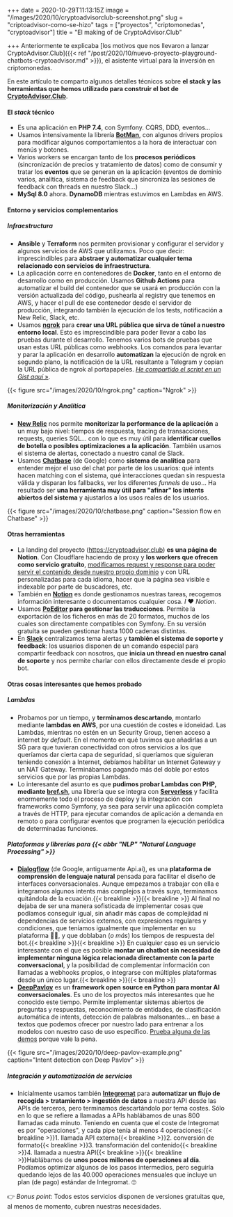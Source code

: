 +++
date = 2020-10-29T11:13:15Z
image = "/images/2020/10/cryptoadvisorclub-screenshot.png"
slug = "criptoadvisor-como-se-hizo"
tags = ["proyectos", "criptomonedas", "cryptoadvisor"]
title = "El making of de CryptoAdvisor.Club"

+++
Anteriormente te explicaba [los motivos que nos llevaron a lanzar CryptoAdvisor.Club]({{< ref "/post/2020/10/nuevo-proyecto-playground-chatbots-cryptoadvisor.md" >}}), el asistente virtual para la inversión en criptomonedas. 

En este artículo te comparto algunos detalles técnicos sobre **el stack y las herramientas que hemos utilizado para construir el bot de [CryptoAdvisor.Club](https://cryptoadvisor.club/es)**.

#### El _stack_ técnico

- Es una aplicación en **PHP 7.4**, con Symfony. CQRS, DDD, eventos...
- Usamos intensivamente la librería **[BotMan](https://botman.io/)**, con algunos drivers propios para modificar algunos comportamientos a la hora de interactuar con menús y botones.
- Varios workers se encargan tanto de los **procesos periódicos** (sincronización de precios y tratamiento de datos) como de consumir y tratar los **eventos** que se generan en la aplicación (eventos de dominio varios, analítica, sistema de feedback que sincroniza las sesiones de feedback con threads en nuestro Slack...)
- **MySql 8.0** ahora. **DynamoDB** mientras estuvimos en Lambdas en AWS.

#### Entorno y servicios complementarios

##### Infraestructura
- **Ansible** y **Terraform** nos permiten provisionar y configurar el servidor y algunos servicios de AWS que utilizamos. Poco que decir: imprescindibles para **abstraer y automatizar cualquier tema relacionado con servicios de infraestructura**.
- La aplicación corre en contenedores de **Docker**, tanto en el entorno de desarrollo como en producción. Usamos **Github Actions** para automatizar el build del contenedor que se usará en producción con la versión actualizada del código, pushearla al registry que tenemos en AWS, y hacer el pull de ese contenedor desde el servidor de producción, integrando también la ejecución de los tests, notificación a New Relic, Slack, etc.
- Usamos [**ngrok**](https://ngrok.com/) para **crear una URL pública que sirva de túnel a nuestro entorno local**. Esto es imprescindible para poder llevar a cabo las pruebas durante el desarrollo. Tenemos varios bots de pruebas que usan estas URL públicas como webhooks. Los comandos para levantar y parar la aplicación en desarrollo **automatizan** la ejecución de ngrok en segundo plano, la notificación de la URL resultante a Telegram y copian la URL pública de ngrok al portapapeles. [_He compartido el script en un Gist aquí_ »](https://gist.github.com/obokaman-com/07e66dcfcbcbe09bce50c970fabac079).

{{< figure src="/images/2020/10/ngrok.png" caption="Ngrok" >}}

##### Monitorización y Analítica
- [**New Relic**](https://newrelic.com/) nos permite **monitorizar la performance de la aplicación** a un muy bajo nivel: tiempos de respuesta, tracing de transacciones, requests, queries SQL... con lo que es muy útil para **identificar cuellos de botella o posibles optimizaciones a la aplicación**. También usamos el sistema de alertas, conectado a nuestro canal de Slack.
- Usamos [**Chatbase**](https://chatbase.com/products/virtual-agent-analytics/) (de Google) como **sistema de analítica** para entender mejor el uso del chat por parte de los usuarios: qué intents hacen matching con el sistema, qué interacciones quedan sin respuesta válida y disparan los fallbacks, ver los diferentes _funnels_ de uso... Ha resultado ser **una herramienta muy útil para "afinar" los intents abiertos del sistema** y ajustarlos a los usos reales de los usuarios. 

{{< figure src="/images/2020/10/chatbase.png" caption="Session flow en Chatbase" >}}

#### Otras herramientas 

- La landing del proyecto (https://cryptoadvisor.club) **es una página de Notion**. Con Cloudflare haciendo de proxy y **los workers que ofrecen como servicio gratuíto**, [modificamos request y response para poder servir el contenido desde nuestro propio dominio](https://twitter.com/obokaman/status/1314146211776126976) y con URL personalizadas para cada idioma, hacer que la página sea visible e indexable por parte de buscadores, etc.
- También en [**Notion**](https://notion.so) es donde gestionamos nuestras tareas, recogemos información interesante o documentamos cualquier cosa. _I_ ❤️ _Notion._
- Usamos **[PoEditor](https://poeditor.com/) para gestionar las traducciones**. Permite la exportación de los ficheros en más de 20 formatos, muchos de los cuales son directamente compatibles con Symfony. En su versión gratuíta se pueden gestionar hasta 1000 cadenas distintas.
- En [**Slack**](https://slack.com) centralizamos tema alertas y **también el sistema de soporte y feedback**: los usuarios disponen de un comando especial para compartir feedback con nosotros, que **inicia un thread en nuestro canal de soporte** y nos permite charlar con ellos directamente desde el propio bot.

#### Otras cosas interesantes que hemos probado

##### Lambdas
- Probamos por un tiempo, y **terminamos descartando**, montarlo mediante **lambdas en AWS**, por una cuestión de costes e idoneidad. Las Lambdas, mientras no estén en un Security Group, tienen acceso a internet _by default_. En el momento en qué tuvimos que añadirlas a un SG para que tuvieran conectividad con otros servicios a los que queríamos dar cierta capa de seguridad, si queríamos que siguieran teniendo conexión a Internet, debíamos habilitar un Internet Gateway y un NAT Gateway. Terminábamos pagando más del doble por estos servicios que por las propias Lambdas.
- Lo interesante del asunto es que **pudimos probar Lambdas con PHP, mediante [bref.sh](https://bref.sh/)**, una librería que se integra con [**Serverless**](https://www.serverless.com/) y facilita enormemente todo el proceso de deploy y la integración con frameworks como Symfony, ya sea para servir una aplicación completa a través de HTTP, para ejecutar comandos de aplicación a demanda en remoto o para configurar eventos que programen la ejecución periódica de determinadas funciones.

##### Plataformas y librerías para {{< abbr "NLP" "Natural Language Processing" >}}
- [**Dialogflow**](https://dialogflow.cloud.google.com/) (de Google, antiguamente Api.ai), es una **plataforma de comprensión de lenguaje natural** pensada para facilitar el diseño de interfaces conversacionales. Aunque empezamos a trabajar con ella e integramos algunos intents más complejos a través suyo, terminamos quitándola de la ecuación.{{< breakline >}}{{< breakline >}}
Al final no dejaba de ser una manera sofisticada de implementar cosas que podíamos conseguir igual, sin añadir más capas de complejidad ni dependencias de servicios externos, con expresiones regulares y condiciones, que teníamos igualmente que implementar en su plataforma 🤷‍♂️, y que doblaban (_o más_) los tiempos de respuesta del bot.{{< breakline >}}{{< breakline >}}
En cualquier caso es un servicio interesante con el que es posible **montar un chatbot sin necesidad de implementar ninguna lógica relacionada directamente con la parte conversacional**, y la posibilidad de complementar información con llamadas a webhooks propios, o integrarse con múltiples plataformas desde un único lugar.{{< breakline >}}{{< breakline >}}
- [**DeepPavlov**](https://deeppavlov.ai/) es un **framework open source en Python para montar AI conversacionales**. Es uno de los proyectos más interesantes que he conocido este tiempo. Permite implementar sistemas abiertos de preguntas y respuestas, reconocimiento de entidades, de clasificación automática de intents, detección de palabras malsonantes... en base a textos que podemos ofrecer por nuestro lado para entrenar a los modelos con nuestro caso de uso específico. [Prueba alguna de las demos](https://demo.deeppavlov.ai/#/mu/ner) porque vale la pena.

{{< figure src="/images/2020/10/deep-pavlov-example.png" caption="Intent detection con Deep Pavlov" >}}

##### Integración y automatización de servicios
- Inicialmente usamos también [**Integromat**](https://www.integromat.com/) para **automatizar un flujo de recogida > tratamiento > ingestión de datos** a nuestra API desde las APIs de terceros, pero terminamos descartándolo por tema costes. Sólo en lo que se refiere a llamadas a APIs hablábamos de unas 800 llamadas cada minuto. Teniendo en cuenta que el coste de Integromat es por "operaciones", y cada pipe tenía al menos 4 operaciones:{{< breakline >}}1. llamada API externa{{< breakline >}}2. conversión de formato{{< breakline >}}3. transformación del contenido{{< breakline >}}4. llamada a nuestra API{{< breakline >}}{{< breakline >}}Hablábamos de **unos pocos millones de operaciones al día**. Podíamos optimizar algunos de los pasos intermedios, pero seguiría quedando lejos de las 40.000 operaciones mensuales que incluye un plan (de pago) estándar de Integromat. 🙄

👉 _Bonus point_: Todos estos servicios disponen de versiones gratuitas que, al menos de momento, cubren nuestras necesidades.
